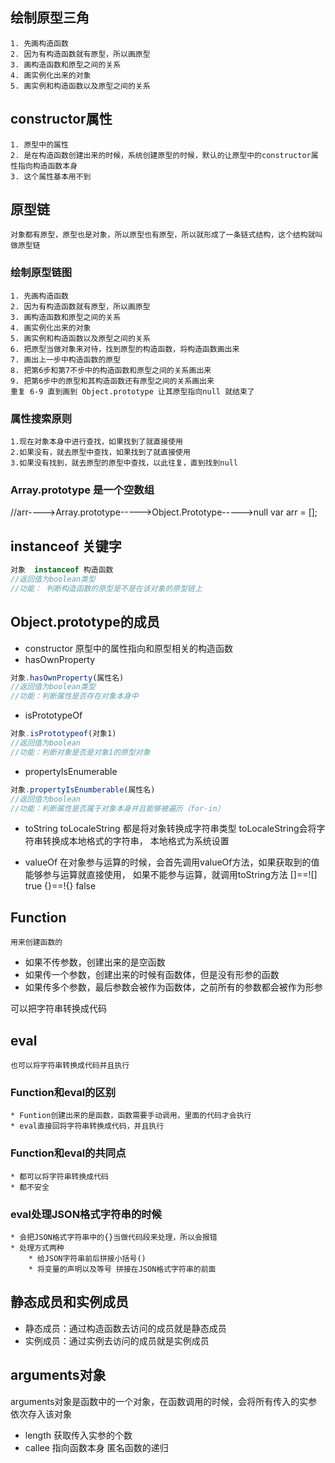 
## 绘制原型三角
    1. 先画构造函数
    2. 因为有构造函数就有原型，所以画原型
    3. 画构造函数和原型之间的关系
    4. 画实例化出来的对象
    5. 画实例和构造函数以及原型之间的关系
## constructor属性
    1. 原型中的属性
    2. 是在构造函数创建出来的时候，系统创建原型的时候，默认的让原型中的constructor属性指向构造函数本身
    3. 这个属性基本用不到
## 原型链
    对象都有原型，原型也是对象，所以原型也有原型，所以就形成了一条链式结构，这个结构就叫做原型链
### 绘制原型链图
    1. 先画构造函数
    2. 因为有构造函数就有原型，所以画原型
    3. 画构造函数和原型之间的关系
    4. 画实例化出来的对象
    5. 画实例和构造函数以及原型之间的关系
    6. 把原型当做对象来对待，找到原型的构造函数，将构造函数画出来
    7. 画出上一步中构造函数的原型
    8. 把第6步和第7不步中的构造函数和原型之间的关系画出来
    9. 把第6步中的原型和其构造函数还有原型之间的关系画出来
    重复 6-9 直到画到 Object.prototype 让其原型指向null 就结束了
### 属性搜索原则
    1.现在对象本身中进行查找，如果找到了就直接使用
    2.如果没有，就去原型中查找，如果找到了就直接使用
    3.如果没有找到，就去原型的原型中查找，以此往复，直到找到null

### Array.prototype 是一个空数组

//arr---->Array.prototype----->Object.Prototype----->null
var arr = [];


## instanceof 关键字
```js
对象  instanceof 构造函数
//返回值为boolean类型
//功能： 判断构造函数的原型是不是在该对象的原型链上
```
## Object.prototype的成员
* constructor 原型中的属性指向和原型相关的构造函数
* hasOwnProperty
```js
对象.hasOwnProperty(属性名)
//返回值为boolean类型
//功能：判断属性是否存在对象本身中
```
* isPrototypeOf
```js
对象.isPrototypeof(对象1)
//返回值为boolean
//功能：判断对象是否是对象1的原型对象
```
* propertyIsEnumerable
```js
对象.propertyIsEnumberable(属性名)
//返回值为boolean
//功能：判断属性是否属于对象本身并且能够被遍历（for-in）
```
* toString toLocaleString
    都是将对象转换成字符串类型
    toLocaleString会将字符串转换成本地格式的字符串， 本地格式为系统设置

* valueOf
    在对象参与运算的时候，会首先调用valueOf方法，如果获取到的值能够参与运算就直接使用，
    如果不能参与运算，就调用toString方法
    []==![] true
    {}==!{} false


## Function
    用来创建函数的
* 如果不传参数，创建出来的是空函数
* 如果传一个参数，创建出来的时候有函数体，但是没有形参的函数
* 如果传多个参数，最后参数会被作为函数体，之前所有的参数都会被作为形参

可以把字符串转换成代码
## eval
    也可以将字符串转换成代码并且执行
### Function和eval的区别
    * Funtion创建出来的是函数，函数需要手动调用，里面的代码才会执行
    * eval直接回将字符串转换成代码，并且执行

### Function和eval的共同点
    * 都可以将字符串转换成代码
    * 都不安全
### eval处理JSON格式字符串的时候
    * 会把JSON格式字符串中的{}当做代码段来处理，所以会报错
    * 处理方式两种
        * 给JSON字符串前后拼接小括号()
        * 将变量的声明以及等号 拼接在JSON格式字符串的前面

## 静态成员和实例成员
* 静态成员：通过构造函数去访问的成员就是静态成员
* 实例成员：通过实例去访问的成员就是实例成员

## arguments对象
arguments对象是函数中的一个对象，在函数调用的时候，会将所有传入的实参依次存入该对象

* length  获取传入实参的个数
* callee  指向函数本身   匿名函数的递归
